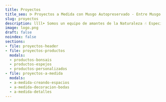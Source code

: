 ```yaml
---
title: Proyectos
title_seo: ᐅ Proyectos a Medida con Musgo Autopreservado - Entre Musgo
slug: proyectos
description: llll➤ Somos un equipo de amantes de la Naturaleza ☝ Especializadas en Diseño de Interiores y Decoración con Musgo autopreservado.
image: logo.png
draft: false
noindex: false
sections:
- file: proyectos-header
- file: proyectos-productos
  modals:
  - productos-bonsais
  - productos-espejos
  - productos-personalizados
- file: proyectos-a-medida
  modals:
  - a-medida-creando-espacios
  - a-medida-decoracion-bodas
  - a-medida-detalles
---
```

